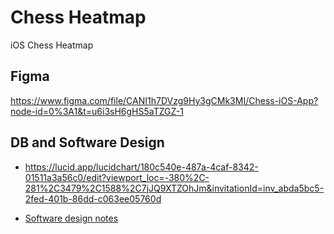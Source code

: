 # Chess Heatmap

iOS Chess Heatmap

## Figma

https://www.figma.com/file/CANI1h7DVzg9Hy3gCMk3MI/Chess-iOS-App?node-id=0%3A1&t=u6i3sH6gHS5aTZGZ-1

## DB and Software Design

- https://lucid.app/lucidchart/180c540e-487a-4caf-8342-01511a3a56c0/edit?viewport_loc=-380%2C-281%2C3479%2C1588%2C7jJQ9XTZOhJm&invitationId=inv_abda5bc5-2fed-401b-86dd-c063ee05760d

- [Software design notes](./designNotes.md)
